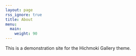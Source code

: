 ```yaml
---
layout: page
rss_ignore: true
title: About
menu:
  main:
    weight: 90
---
```


This is a demonstration site for the Hichmoki Gallery theme.

